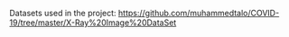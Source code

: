Datasets used in the project:
https://github.com/muhammedtalo/COVID-19/tree/master/X-Ray%20Image%20DataSet
